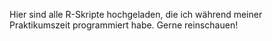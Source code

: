 Hier sind alle R-Skripte hochgeladen, die ich während meiner Praktikumszeit programmiert habe.
Gerne reinschauen!
